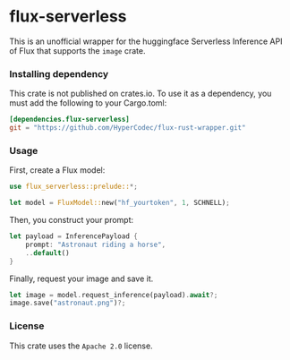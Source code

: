# flux-serverless
 
This is an unofficial wrapper for the huggingface Serverless Inference API of Flux that supports the `image` crate.

### Installing dependency
This crate is not published on crates.io.
To use it as a dependency, you must add the following to your Cargo.toml:
```toml
[dependencies.flux-serverless]
git = "https://github.com/HyperCodec/flux-rust-wrapper.git"
```

### Usage
First, create a Flux model:

```rust
use flux_serverless::prelude::*;

let model = FluxModel::new("hf_yourtoken", 1, SCHNELL);
```

Then, you construct your prompt:
```rust
let payload = InferencePayload {
    prompt: "Astronaut riding a horse",
    ..default()
}
```

Finally, request your image and save it.

```rust
let image = model.request_inference(payload).await?;
image.save("astronaut.png")?;
```

### License
This crate uses the `Apache 2.0` license.
